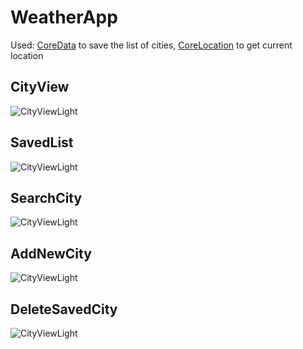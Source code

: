 # WeatherApp
Used: 
[CoreData](https://developer.apple.com/documentation/coredata) to save the list of cities,
[CoreLocation](https://developer.apple.com/documentation/corelocation) to get current location

## CityView
![CityViewLight](https://github.com/svetlanashibaeva/WeatherApp/blob/main/Screenshots/Simulator%20Screen%20Shot%20-%20iPhone%2011%20-%202022-09-15%20at%2017.03.16.png)
## SavedList
![CityViewLight](https://github.com/svetlanashibaeva/WeatherApp/blob/main/Screenshots/Simulator%20Screen%20Shot%20-%20iPhone%2011%20-%202022-09-15%20at%2017.03.25.png)
## SearchCity
![CityViewLight](https://github.com/svetlanashibaeva/WeatherApp/blob/main/Screenshots/Simulator%20Screen%20Shot%20-%20iPhone%2011%20-%202022-09-15%20at%2017.04.42.png)
## AddNewCity
![CityViewLight](https://github.com/svetlanashibaeva/WeatherApp/blob/main/Screenshots/Simulator%20Screen%20Shot%20-%20iPhone%2011%20-%202022-09-15%20at%2017.04.59.png)
## DeleteSavedCity
![CityViewLight](https://github.com/svetlanashibaeva/WeatherApp/blob/main/Screenshots/Simulator%20Screen%20Shot%20-%20iPhone%2011%20-%202022-09-15%20at%2017.05.09.png)

